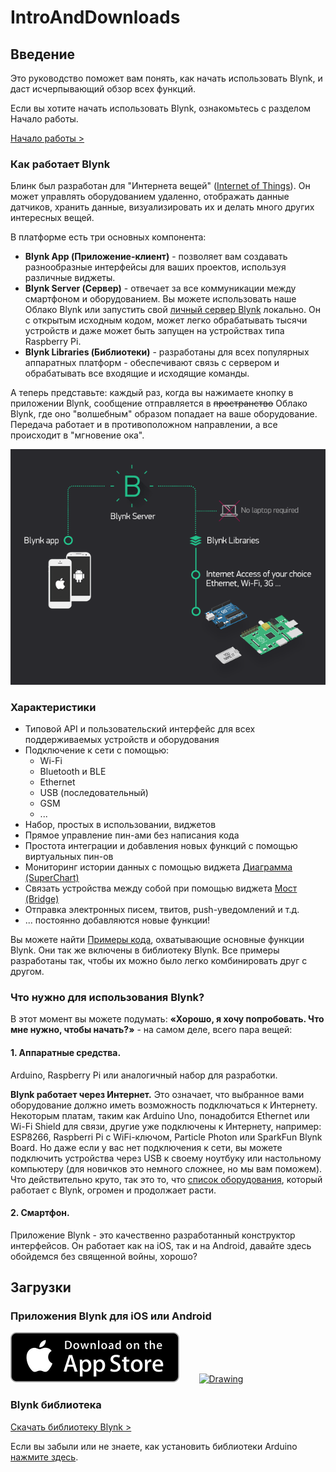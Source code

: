 # IntroAndDownloads

## Введение

Это руководство поможет вам понять, как начать использовать Blynk, и даст исчерпывающий обзор всех функций.

Если вы хотите начать использовать Blynk, ознакомьтесь с разделом Начало работы.   


[Начало работы &gt;](../#getting-started)

### Как работает Blynk

Блинк был разработан для "Интернета вещей" \([Internet of Things](https://ru.wikipedia.org/wiki/%D0%98%D0%BD%D1%82%D0%B5%D1%80%D0%BD%D0%B5%D1%82_%D0%B2%D0%B5%D1%89%D0%B5%D0%B9)\). Он может управлять оборудованием удаленно, отображать данные датчиков, хранить данные, визуализировать их и делать много других интересных вещей.

В платформе есть три основных компонента:

* **Blynk App \(Приложение-клиент\)** - позволяет вам создавать разнообразные интерфейсы для ваших проектов, используя различные виджеты.
* **Blynk Server \(Сервер\)** - отвечает за все коммуникации между смартфоном и оборудованием. Вы можете использовать наше Облако Blynk или запустить свой [личный сервер Blynk](../#blynk-server) локально. Он с открытым исходным кодом, может легко обрабатывать тысячи устройств и даже может быть запущен на устройствах типа Raspberry Pi.
* **Blynk Libraries \(Библиотеки\)** - разработаны для всех популярных аппаратных платформ - обеспечивают связь с сервером и обрабатывать все входящие и исходящие команды.

А теперь представьте: каждый раз, когда вы нажимаете кнопку в приложении Blynk, сообщение отправляется в ~~пространство~~ Облако Blynk, где оно "волшебным" образом попадает на ваше оборудование. Передача работает и в противоположном направлении, а все происходит в "мгновение ока".

![](../.gitbook/assets/architecture.png)

### Характеристики

* Типовой API и пользовательский интерфейс для всех поддерживаемых устройств и оборудования
* Подключение к сети с помощью:
  * Wi-Fi
  * Bluetooth и BLE
  * Ethernet
  * USB \(последовательный\)
  * GSM
  * ...
* Набор, простых в использовании, виджетов
* Прямое управление пин-ами без написания кода
* Простота интеграции и добавления новых функций с помощью виртуальных пин-ов
* Мониторинг истории данных с помощью виджета [Диаграмма \(SuperChart\)](../#widgets-displays-superchart)
* Связать устройства между собой при помощью виджета [Мост \(Bridge\)](../#widgets-other-bridge)
* Отправка электронных писем, твитов, push-уведомлений и т.д.
* ... постоянно добавляются новые функции!

Вы можете найти [Примеры кода](https://github.com/blynkkk/blynk-library/tree/master/examples), охватывающие основные функции Blynk. Они так же включены в библиотеку Blynk. Все примеры разработаны так, чтобы их можно было легко комбинировать друг с другом.

### Что нужно для использования Blynk?

В этот момент вы можете подумать: **«Хорошо, я хочу попробовать. Что мне нужно, чтобы начать?»** - на самом деле, всего пара вещей:

#### **1. Аппаратные средства**.

Arduino, Raspberry Pi или аналогичный набор для разработки.

**Blynk работает через Интернет.** Это означает, что выбранное вами оборудование должно иметь возможность подключаться к Интернету. Некоторым платам, таким как Arduino Uno, понадобится Ethernet или Wi-Fi Shield для связи, другие уже подключены к Интернету, например: ESP8266, Raspberri Pi с WiFi-ключом, Particle Photon или SparkFun Blynk Board. Но даже если у вас нет подключения к сети, вы можете подключить устройства через USB к своему ноутбуку или настольному компьютеру \(для новичков это немного сложнее, но мы вам поможем\). Что действительно круто, так это то, что [список оборудования](../#support-hardware), который работает с Blynk, огромен и продолжает расти.

#### **2. Смартфон**.

Приложение Blynk - это качественно разработанный конструктор интерфейсов. Он работает как на iOS, так и на Android, давайте здесь обойдемся без священной войны, хорошо?

## Загрузки

### **Приложения Blynk для iOS или Android** 

[![Drawing](../.gitbook/assets/appstore-lrg.svg)](https://itunes.apple.com/us/app/blynk-control-arduino-raspberry/id808760481?ls=1&mt=8)        [![Drawing](https://play.google.com/intl/en_us/badges/images/apps/en-play-badge.png)](https://play.google.com/store/apps/details?id=cc.blynk)

### **Blynk библиотека** 

[Скачать библиотеку Blynk &gt;](https://github.com/blynkkk/blynk-library/releases/latest)

Если вы забыли или не знаете, как установить библиотеки Arduino [нажмите здесь](http://www.arduino.cc/en/guide/libraries).

